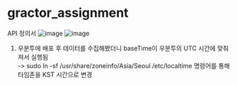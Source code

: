 # gractor_assignment

API 정의서
![image](https://user-images.githubusercontent.com/86117661/227777697-eb79967d-4726-4f39-b53b-22ac9e0596a3.png)
![image](https://user-images.githubusercontent.com/86117661/227821646-6a0c97c0-4636-467f-90a1-b94bae7f914d.png)



1. 우분투에 배포 후 데이터를 수집해봤더니 baseTime이 우분투의 UTC 시간에 맞춰져서 실행됨<br/>
-> sudo ln -sf /usr/share/zoneinfo/Asia/Seoul /etc/localtime 명령어를 통해 타임존을 KST 시간으로 변경
